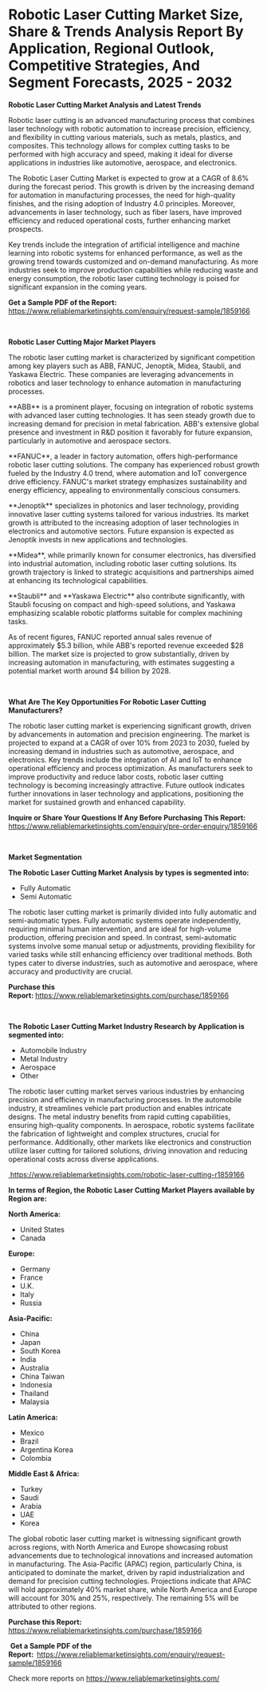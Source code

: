 <p><h1>Robotic Laser Cutting Market Size, Share & Trends Analysis Report By Application, Regional Outlook, Competitive Strategies, And Segment Forecasts, 2025 - 2032</h1></p><p><strong>Robotic Laser Cutting Market Analysis and Latest Trends</strong></p>
<p><p>Robotic laser cutting is an advanced manufacturing process that combines laser technology with robotic automation to increase precision, efficiency, and flexibility in cutting various materials, such as metals, plastics, and composites. This technology allows for complex cutting tasks to be performed with high accuracy and speed, making it ideal for diverse applications in industries like automotive, aerospace, and electronics.</p><p>The Robotic Laser Cutting Market is expected to grow at a CAGR of 8.6% during the forecast period. This growth is driven by the increasing demand for automation in manufacturing processes, the need for high-quality finishes, and the rising adoption of Industry 4.0 principles. Moreover, advancements in laser technology, such as fiber lasers, have improved efficiency and reduced operational costs, further enhancing market prospects.</p><p>Key trends include the integration of artificial intelligence and machine learning into robotic systems for enhanced performance, as well as the growing trend towards customized and on-demand manufacturing. As more industries seek to improve production capabilities while reducing waste and energy consumption, the robotic laser cutting technology is poised for significant expansion in the coming years.</p></p>
<p><strong>Get a Sample PDF of the Report:&nbsp;</strong> <a href="https://www.reliablemarketinsights.com/enquiry/request-sample/1859166?utm_campaign=3293&utm_medium=2&utm_source=Github&utm_content=ia&utm_term=08042025&utm_id=robotic-laser-cutting">https://www.reliablemarketinsights.com/enquiry/request-sample/1859166</a></p>
<p>&nbsp;</p>
<p><strong>Robotic Laser Cutting Major Market Players</strong></p>
<p><p>The robotic laser cutting market is characterized by significant competition among key players such as ABB, FANUC, Jenoptik, Midea, Staubli, and Yaskawa Electric. These companies are leveraging advancements in robotics and laser technology to enhance automation in manufacturing processes.</p><p>**ABB** is a prominent player, focusing on integration of robotic systems with advanced laser cutting technologies. It has seen steady growth due to increasing demand for precision in metal fabrication. ABB's extensive global presence and investment in R&D position it favorably for future expansion, particularly in automotive and aerospace sectors.</p><p>**FANUC**, a leader in factory automation, offers high-performance robotic laser cutting solutions. The company has experienced robust growth fueled by the Industry 4.0 trend, where automation and IoT convergence drive efficiency. FANUC's market strategy emphasizes sustainability and energy efficiency, appealing to environmentally conscious consumers.</p><p>**Jenoptik** specializes in photonics and laser technology, providing innovative laser cutting systems tailored for various industries. Its market growth is attributed to the increasing adoption of laser technologies in electronics and automotive sectors. Future expansion is expected as Jenoptik invests in new applications and technologies.</p><p>**Midea**, while primarily known for consumer electronics, has diversified into industrial automation, including robotic laser cutting solutions. Its growth trajectory is linked to strategic acquisitions and partnerships aimed at enhancing its technological capabilities.</p><p>**Staubli** and **Yaskawa Electric** also contribute significantly, with Staubli focusing on compact and high-speed solutions, and Yaskawa emphasizing scalable robotic platforms suitable for complex machining tasks.</p><p>As of recent figures, FANUC reported annual sales revenue of approximately $5.3 billion, while ABB's reported revenue exceeded $28 billion. The market size is projected to grow substantially, driven by increasing automation in manufacturing, with estimates suggesting a potential market worth around $4 billion by 2028.</p></p>
<p>&nbsp;</p>
<p><strong>What Are The Key Opportunities For Robotic Laser Cutting Manufacturers?</strong></p>
<p><p>The robotic laser cutting market is experiencing significant growth, driven by advancements in automation and precision engineering. The market is projected to expand at a CAGR of over 10% from 2023 to 2030, fueled by increasing demand in industries such as automotive, aerospace, and electronics. Key trends include the integration of AI and IoT to enhance operational efficiency and process optimization. As manufacturers seek to improve productivity and reduce labor costs, robotic laser cutting technology is becoming increasingly attractive. Future outlook indicates further innovations in laser technology and applications, positioning the market for sustained growth and enhanced capability.</p></p>
<p><strong>Inquire or Share Your Questions If Any Before Purchasing This Report:</strong> <a href="https://www.reliablemarketinsights.com/enquiry/pre-order-enquiry/1859166?utm_campaign=3293&utm_medium=2&utm_source=Github&utm_content=ia&utm_term=08042025&utm_id=robotic-laser-cutting">https://www.reliablemarketinsights.com/enquiry/pre-order-enquiry/1859166</a></p>
<p>&nbsp;</p>
<p><strong>Market Segmentation</strong></p>
<p><strong>The Robotic Laser Cutting Market Analysis by types is segmented into:</strong></p>
<p><ul><li>Fully Automatic</li><li>Semi Automatic</li></ul></p>
<p><p>The robotic laser cutting market is primarily divided into fully automatic and semi-automatic types. Fully automatic systems operate independently, requiring minimal human intervention, and are ideal for high-volume production, offering precision and speed. In contrast, semi-automatic systems involve some manual setup or adjustments, providing flexibility for varied tasks while still enhancing efficiency over traditional methods. Both types cater to diverse industries, such as automotive and aerospace, where accuracy and productivity are crucial.</p></p>
<p><strong>Purchase this Report:&nbsp;</strong><a href="https://www.reliablemarketinsights.com/purchase/1859166?utm_campaign=3293&utm_medium=2&utm_source=Github&utm_content=ia&utm_term=08042025&utm_id=robotic-laser-cutting">https://www.reliablemarketinsights.com/purchase/1859166</a></p>
<p>&nbsp;</p>
<p><strong>The Robotic Laser Cutting Market Industry Research by Application is segmented into:</strong></p>
<p><ul><li>Automobile Industry</li><li>Metal Industry</li><li>Aerospace</li><li>Other</li></ul></p>
<p><p>The robotic laser cutting market serves various industries by enhancing precision and efficiency in manufacturing processes. In the automobile industry, it streamlines vehicle part production and enables intricate designs. The metal industry benefits from rapid cutting capabilities, ensuring high-quality components. In aerospace, robotic systems facilitate the fabrication of lightweight and complex structures, crucial for performance. Additionally, other markets like electronics and construction utilize laser cutting for tailored solutions, driving innovation and reducing operational costs across diverse applications.</p></p>
<p><a href="https://www.reliablemarketinsights.com/robotic-laser-cutting-r1859166?utm_campaign=3293&utm_medium=2&utm_source=Github&utm_content=ia&utm_term=08042025&utm_id=robotic-laser-cutting">&nbsp;https://www.reliablemarketinsights.com/robotic-laser-cutting-r1859166</a></p>
<p><strong>In terms of Region, the Robotic Laser Cutting Market Players available by Region are:</strong></p>
<p>
    <p> <strong> North America: </strong>
        <ul>
            <li>United States</li>
            <li>Canada</li>
        </ul>
        </p> 
    <p> <strong> Europe: </strong>
        <ul>
            <li>Germany</li>
            <li>France</li>
            <li>U.K.</li>
            <li>Italy</li>
            <li>Russia</li>
        </ul>
        </p> 
    <p> <strong> Asia-Pacific: </strong>
        <ul>
            <li>China</li>
            <li>Japan</li>
            <li>South Korea</li>
            <li>India</li>
            <li>Australia</li>
            <li>China Taiwan</li>
            <li>Indonesia</li>
            <li>Thailand</li>
            <li>Malaysia</li>
        </ul>
        </p> 
    <p> <strong> Latin America: </strong>
        <ul>
            <li>Mexico</li>
            <li>Brazil</li>
            <li>Argentina Korea</li>
            <li>Colombia</li>
        </ul>
        </p> 
    <p> <strong> Middle East & Africa: </strong>
        <ul>
            <li>Turkey</li>
            <li>Saudi</li>
            <li>Arabia</li>
            <li>UAE</li>
            <li>Korea</li>
        </ul>
    </p>
    </p>
<p><p>The global robotic laser cutting market is witnessing significant growth across regions, with North America and Europe showcasing robust advancements due to technological innovations and increased automation in manufacturing. The Asia-Pacific (APAC) region, particularly China, is anticipated to dominate the market, driven by rapid industrialization and demand for precision cutting technologies. Projections indicate that APAC will hold approximately 40% market share, while North America and Europe will account for 30% and 25%, respectively. The remaining 5% will be attributed to other regions.</p></p>
<p><strong>Purchase this Report: </strong><a href="https://www.reliablemarketinsights.com/purchase/1859166?utm_campaign=3293&utm_medium=2&utm_source=Github&utm_content=ia&utm_term=08042025&utm_id=robotic-laser-cutting">https://www.reliablemarketinsights.com/purchase/1859166</a></p>
<p>&nbsp;<strong>Get a Sample PDF of the Report:&nbsp;&nbsp;</strong><a href="https://www.reliablemarketinsights.com/enquiry/request-sample/1859166?utm_campaign=3293&utm_medium=2&utm_source=Github&utm_content=ia&utm_term=08042025&utm_id=robotic-laser-cutting">https://www.reliablemarketinsights.com/enquiry/request-sample/1859166</a></p>
<p><strong></strong></p>
<p>Check more reports on <a href="https://www.reliablemarketinsights.com/?utm_campaign=3293&utm_medium=2&utm_source=Github&utm_content=ia&utm_term=08042025&utm_id=robotic-laser-cutting">https://www.reliablemarketinsights.com/</a></p>